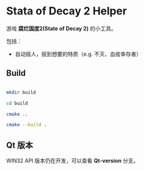 # Stata of Decay 2 Helper

游戏 **腐烂国度2(State of Decay 2)** 的小工具。

包括：

+ 自动摇人，摇到想要的特质（e.g. 不灭、血疫幸存者）

## Build

``` bash

mkdir build

cd build

cmake ..

cmake --build .
```

## Qt 版本
WIN32 API 版本仍在开发，可以查看 **Qt-version** 分支。